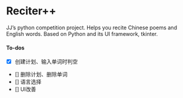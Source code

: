 # Reciter++
JJ’s python competition project. Helps you recite Chinese poems and English words. Based on Python and its UI framework, tkinter.
#### To-dos
- [x] 创建计划、输入单词时判空
- [] 删除计划、删除单词
- [] 语言选择
- [] UI改善
